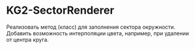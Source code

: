 ﻿# KG2-SectorRenderer

Реализовать метод (класс) для заполнения сектора окружности. Добавить возможность интерполяции цвета, например, при удалении от центра круга.



